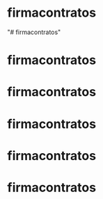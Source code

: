 # firmacontratos
"# firmacontratos" 
# firmacontratos
# firmacontratos
# firmacontratos
# firmacontratos
# firmacontratos
